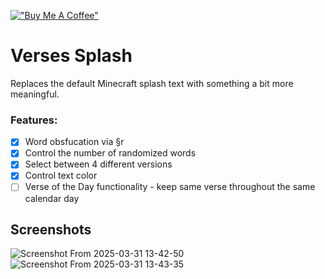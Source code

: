[!["Buy Me A Coffee"](https://www.buymeacoffee.com/assets/img/custom_images/orange_img.png)](https://www.buymeacoffee.com/hbq2)

# Verses Splash

Replaces the default Minecraft splash text with something a bit more meaningful.

### Features:

- [X] Word obsfucation via §r
- [X] Control the number of randomized words
- [X] Select between 4 different versions
- [X] Control text color
- [ ] Verse of the Day functionality - keep same verse throughout the same calendar day

## Screenshots

![Screenshot From 2025-03-31 13-42-50](https://github.com/user-attachments/assets/973d9084-a6b4-4beb-bca1-639ed6a949f8)
![Screenshot From 2025-03-31 13-43-35](https://github.com/user-attachments/assets/5b0378a1-f06b-4576-8421-bada7c42eaf8)
